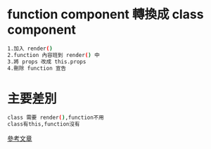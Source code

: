 <h1>function component 轉換成 class component</h1>

```bash
1.加入 render()
2.function 內容班到 render() 中
3.將 props 改成 this.props
4.刪除 function 宣告
```

<h1> 主要差別 </h1>

```bash
class 需要 render(),function不用
class有this,function沒有
```

[參考文章](https://ithelp.ithome.com.tw/articles/10234746)